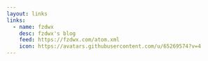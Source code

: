 ```yaml
---
layout: links
links:
  - name: fzdwx
    desc: fzdwx's blog
    feed: https://fzdwx.com/atom.xml
    icon: https://avatars.githubusercontent.com/u/65269574?v=4
---
```

